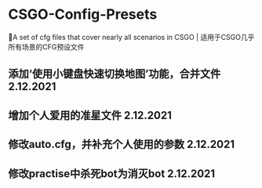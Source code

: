 # CSGO-Config-Presets
:tada:​A set of cfg files that cover nearly all scenarios in CSGO  |  适用于CSGO几乎所有场景的CFG预设文件
## 添加‘使用小键盘快速切换地图’功能，合并文件 2.12.2021
## 增加个人爱用的准星文件 2.12.2021
## 修改auto.cfg，并补充个人使用的参数 2.12.2021
## 修改practise中杀死bot为消灭bot 2.12.2021